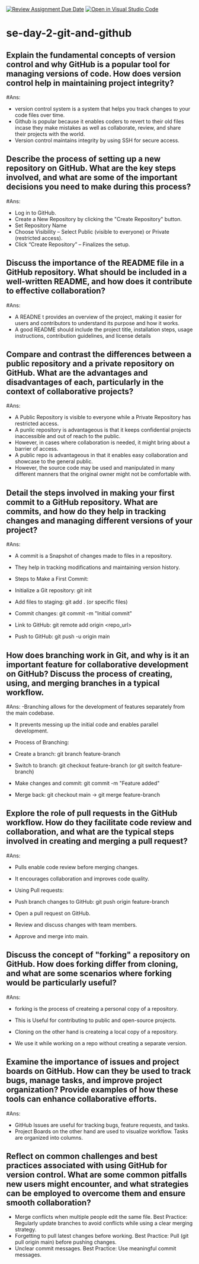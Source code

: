 [![Review Assignment Due Date](https://classroom.github.com/assets/deadline-readme-button-22041afd0340ce965d47ae6ef1cefeee28c7c493a6346c4f15d667ab976d596c.svg)](https://classroom.github.com/a/8wgCKhpZ)
[![Open in Visual Studio Code](https://classroom.github.com/assets/open-in-vscode-2e0aaae1b6195c2367325f4f02e2d04e9abb55f0b24a779b69b11b9e10269abc.svg)](https://classroom.github.com/online_ide?assignment_repo_id=18416327&assignment_repo_type=AssignmentRepo)
# se-day-2-git-and-github
## Explain the fundamental concepts of version control and why GitHub is a popular tool for managing versions of code. How does version control help in maintaining project integrity?
#Ans:
 -  version control system is a system that helps you track changes to your code files over time.
 -  Github is popular because it enables coders to revert to their old files incase they make mistakes as well as collaborate, review, and share their projects with the world.
 -  Version control maintains integrity by using SSH for secure access.

## Describe the process of setting up a new repository on GitHub. What are the key steps involved, and what are some of the important decisions you need to make during this process?
#Ans:
 - Log in to GitHub.
 - Create a New Repository by clicking the "Create Repository" button.
 - Set Repository Name
 - Choose Visibility – Select Public (visible to everyone) or Private (restricted access).
 - Click “Create Repository” – Finalizes the setup.

## Discuss the importance of the README file in a GitHub repository. What should be included in a well-written README, and how does it contribute to effective collaboration?
#Ans:
 - A READNE t provides an overview of the project, making it easier for users and contributors to understand its purpose and how it works.
 - A good README should include the project title, installation steps, usage instructions, contribution guidelines, and license details

## Compare and contrast the differences between a public repository and a private repository on GitHub. What are the advantages and disadvantages of each, particularly in the context of collaborative projects?
#Ans:
 - A Public Repository is visible to everyone while a Private Repository has restricted access.
 - A punlic repository is advantageous is that it keeps confidential projects inaccessible and out of reach to the public.
 - However, in cases where collaboration is needed, it might bring about a barrier of access.
 - A public repo is advantageous in that it enables easy collaboration and showcase to the general public.
 - However, the source code may be used and manipulated in  many different manners that the original owner might not be comfortable with.

## Detail the steps involved in making your first commit to a GitHub repository. What are commits, and how do they help in tracking changes and managing different versions of your project?
#Ans:
 - A commit is a Snapshot of changes made to files in a repository.
 - They help in tracking modifications and maintaining version history.

 - Steps to Make a First Commit:
  - Initialize a Git repository: git init
  - Add files to staging: git add . (or specific files)
  - Commit changes: git commit -m "Initial commit"
  - Link to GitHub: git remote add origin <repo_url>
  - Push to GitHub: git push -u origin main

## How does branching work in Git, and why is it an important feature for collaborative development on GitHub? Discuss the process of creating, using, and merging branches in a typical workflow.
#Ans: 
  -Branching allows for the development of features separately from the main codebase.
  - It prevents messing up the initial code and enables parallel development.

  - Process of Branching:
   - Create a branch: git branch feature-branch
   - Switch to branch: git checkout feature-branch (or git switch feature-branch)
   - Make changes and commit: git commit -m "Feature added"
   - Merge back: git checkout main → git merge feature-branch

## Explore the role of pull requests in the GitHub workflow. How do they facilitate code review and collaboration, and what are the typical steps involved in creating and merging a pull request?
#Ans:
 - Pulls enable code review before merging changes.
 - It encourages collaboration and improves code quality.

 - Using Pull requests:
  - Push branch changes to GitHub: git push origin feature-branch
  - Open a pull request on GitHub.
  - Review and discuss changes with team members.
  - Approve and merge into main.

## Discuss the concept of "forking" a repository on GitHub. How does forking differ from cloning, and what are some scenarios where forking would be particularly useful?
#Ans:
 - forking is the process of createing a personal copy of a repository.
 - This is Useful for contributing to public and open-source projects.

 - Cloning on the other hand is createing a local copy of a repository.
 - We use it while working on a repo without creating a separate version.

## Examine the importance of issues and project boards on GitHub. How can they be used to track bugs, manage tasks, and improve project organization? Provide examples of how these tools can enhance collaborative efforts.
#Ans:
 - GitHub Issues are useful for tracking bugs, feature requests, and tasks.
 - Project Boards on the other hand are used to visualize workflow. Tasks are organized into columns.

## Reflect on common challenges and best practices associated with using GitHub for version control. What are some common pitfalls new users might encounter, and what strategies can be employed to overcome them and ensure smooth collaboration?
 - Merge conflicts when multiple people edit the same file. Best Practice: Regularly update branches to avoid conflicts while using a clear merging strategy.
 - Forgetting to pull latest changes before working. Best Practice: Pull (git pull origin main) before pushing changes.
 - Unclear commit messages. Best Practice: Use meaningful commit messages.
